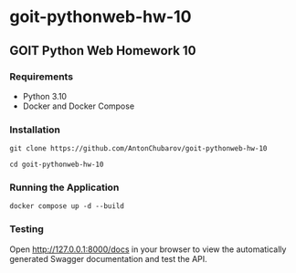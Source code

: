 # goit-pythonweb-hw-10

## GOIT Python Web Homework 10

### Requirements
- Python 3.10
- Docker and Docker Compose

### Installation

```shell
git clone https://github.com/AntonChubarov/goit-pythonweb-hw-10
```

```shell
cd goit-pythonweb-hw-10
```

### Running the Application

```shell
docker compose up -d --build
```

### Testing

Open http://127.0.0.1:8000/docs in your browser
to view the automatically generated Swagger
documentation and test the API.
